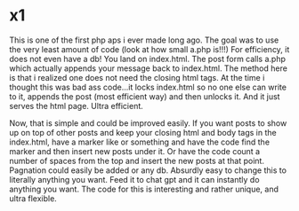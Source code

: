 # x1

This is one of the first php aps i ever made long ago. The goal was to use the very least amount of code (look at how small a.php is!!!) For efficiency, it does not even have a db! You land on index.html. The post form calls a.php which actually appends your message back to index.html. The method here is that i realized one does not need the closing html tags. At the time i thought this was bad ass code...it locks index.html so no one else can write to it, appends the post (most efficient way) and then unlocks it. And it just serves the html page.  Ultra efficient. 

Now, that is simple and could be improved easily. If you want posts to show up on top of other posts and keep your closing html and body tags in the index.html, have a marker like <start heereee> or something and have the code find the marker and then insert new posts under it. Or have the code count a number of spaces from the top and insert the new posts at that point. Pagnation could easily be added or any db. Absurdly easy to change this to literally anything you want. Feed it to chat gpt and it can instantly do anything you want. The code for this is interesting and rather unique, and ultra flexible. 


